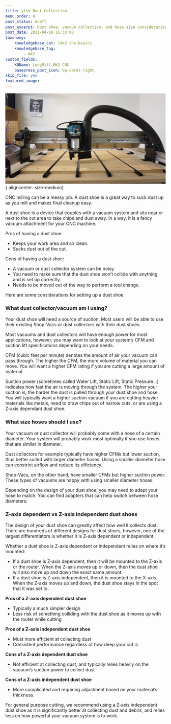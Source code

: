 ```yaml
---
title: ytsb Dust Collection
menu_order: 0
post_status: draft
post_excerpt: Dust shoe, vacuum collection, and hose size considerations for the LongMill CNC. Pros and cons of Z-independent and dependent dust shoes discussed.
post_date: 2021-04-19 16:33:00
taxonomy:
    knowledgebase_cat: lmk2-the-basics
    knowledgebase_tag:
        - mk2
custom_fields:
    KBName: LongMill MK2 CNC
    basepress_post_icon: bp-caret-right
skip_file: yes
featured_image: 
--- 
```


![](/_images/_longmill/_the-basics/lm_dustshoe_p1.jpg){.aligncenter .size-medium}

CNC milling can be a messy job. A dust shoe is a great way to suck dust up as you mill and makes final cleanup easy.

A dust shoe is a device that couples with a vacuum system and sits near or next to the cut area to take chips and dust away. In a way, it is a fancy vacuum attachment for your CNC machine.

Pros of having a dust shoe:

<ul>
<li>Keeps your work area and air clean.</li>
<li>Sucks dust out of the cut.</li>
</ul>

Cons of having a dust shoe:

<ul>
<li>A vacuum or dust collector system can be noisy.</li>
<li>You need to make sure that the dust shoe won’t collide with anything and is set up correctly.</li>
<li>Needs to be moved out of the way to perform a tool change.</li>
</ul>

Here are some considerations for setting up a dust shoe.

### What dust collector/vacuum am I using?

Your dust shoe will need a source of suction. Most users will be able to use their existing Shop-Vacs or dust collectors with their dust shoes.

Most vacuums and dust collectors will have enough power for most applications, however, you may want to look at your system’s CFM and suction lift specifications depending on your needs.

CFM (cubic feet per minute) denotes the amount of air your vacuum can pass through. The higher the CFM, the more volume of material you can move. You will want a higher CFM rating if you are cutting a large amount of material.

Suction power (sometimes called Water Lift, Static Lift, Static Pressure…) indicates how fast the air is moving through the system. The higher your suction is, the harder the dust is pulled through your dust shoe and hose. You will typically want a higher suction vacuum if you are cutting heavier materials like metals, need to draw chips out of narrow cuts, or are using a Z-axis dependant dust shoe.

### What size hoses should I use?

Your vacuum or dust collector will probably come with a hose of a certain diameter. Your system will probably work most optimally if you use hoses that are similar in diameter.

Dust collectors for example typically have higher CFMs but lower suction, thus better suited with larger diameter hoses. Using a smaller diameter hose can constrict airflow and reduce its efficiency.

Shop-Vacs, on the other hand, have smaller CFMs but higher suction power. These types of vacuums are happy with using smaller diameter hoses.

Depending on the design of your dust shoe, you may need to adapt your hose to match. You can find adapters that can help switch between hose diameters.

### Z-axis dependent vs Z-axis independent dust shoes

The design of your dust shoe can greatly affect how well it collects dust. There are hundreds of different designs for dust shoes, however, one of the largest differentiators is whether it is Z-axis dependent or independent.

Whether a dust shoe is Z-axis dependent or independent relies on where it’s mounted:

<ul>
<li>If a dust shoe is Z-axis dependent, then it will be mounted to the Z-axis or the router. When the Z-axis moves up or down, then the dust shoe will also move up and down the exact same amount. </li>
<li>If a dust shoe is Z-axis independent, then it is mounted to the X-axis. When the Z-axis moves up and down, the dust shoe stays in the spot that it was set to. </li>
</ul>

<b>Pros of a Z-axis dependent dust shoe</b>

<ul>
<li>Typically a much simpler design</li>
<li>Less risk of something colliding with the dust shoe as it moves up with the router while cutting</li>
</ul>

<b>Pros of a Z-axis independent dust shoe</b>

<ul>
<li>Must more efficient at collecting dust</li>
<li>Consistent performance regardless of how deep your cut is</li>
</ul>

<b>Cons of a Z-axis dependent dust shoe</b>

<ul>
<li>Not efficient at collecting dust, and typically relies heavily on the vacuum’s suction power to collect dust</li>
</ul>

<b>Cons of a Z-axis independent dust shoe</b>

<ul>
<li>More complicated and requiring adjustment based on your material’s thickness.</li>
</ul>

For general purpose cutting, we recommend using a Z-axis independent dust shoe as it is significantly better at collecting dust and debris, and relies less on how powerful your vacuum system is to work.
